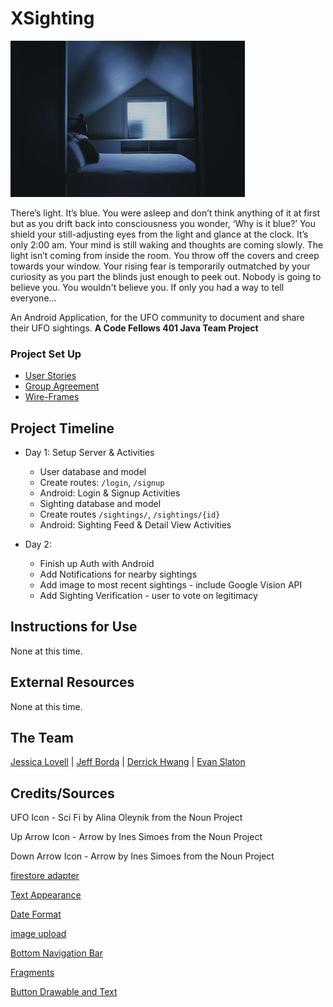 # XSighting
![Aliens Outside](assets/alien-out-window.jpg)

There’s light. It’s blue. You were asleep and don’t think anything of it at first but as you drift back into consciousness you wonder, ‘Why is it blue?’ You shield your still-adjusting eyes from the light and glance at the clock. It’s only 2:00 am. Your mind is still waking and thoughts are coming slowly. The light isn’t coming from inside the room. You throw off the covers and creep towards your window. Your rising fear is temporarily outmatched by your curiosity as you part the blinds just enough to peek out. Nobody is going to believe you. You wouldn't believe you. If only you had a way to tell everyone…

An Android Application, for the UFO community to document and share their UFO sightings. **A Code Fellows 401 Java Team Project**

### Project Set Up
- [User Stories](https://gist.github.com/evanslaton/c3e272dbf7c0745f37f700df1de534ab)
- [Group Agreement](/readme/groupAgreement.md)
- [Wire-Frames]()

## Project Timeline
- Day 1: Setup Server & Activities
    - User database and model
    - Create routes: `/login`, `/signup`
    - Android: Login & Signup Activities
    - Sighting database and model
    - Create routes `/sightings/`, `/sightings/{id}`
    - Android: Sighting Feed & Detail View Activities

- Day 2:
    - Finish up Auth with Android
    - Add Notifications for nearby sightings
    - Add image to most recent sightings - include Google Vision API
    - Add Sighting Verification - user to vote on legitimacy

## Instructions for Use
None at this time.

## External Resources
None at this time.

## The Team
[Jessica Lovell](https://github.com/JessLovell) | [Jeff Borda](https://github.com/jeffborda) | [Derrick Hwang](https://github.com/derrickhwang21) | [Evan Slaton](https://github.com/evanslaton)

## Credits/Sources
UFO Icon - Sci Fi by Alina Oleynik from the Noun Project

Up Arrow Icon - Arrow by Ines Simoes from the Noun Project

Down Arrow Icon - Arrow by Ines Simoes from the Noun Project

[firestore adapter](https://codinginflow.com/tutorials/android/firebaseui-firestorerecycleradapter/part-3-firestorerecycleradapter)

[Text Appearance](https://gist.github.com/webserveis/c8c7e001c617829caa61dae385113e00)

[Date Format](https://docs.oracle.com/javase/7/docs/api/java/text/SimpleDateFormat.html)

[image upload](https://stackoverflow.com/questions/32052587/android-studio-permissions-for-image-upload)

[Bottom Navigation Bar](https://guides.codepath.com/android/Bottom-Navigation-Views)

[Fragments](https://www.androidhive.info/2017/12/android-working-with-bottom-navigation/)

[Button Drawable and Text](https://stackoverflow.com/questions/1532876/android-combining-text-image-on-a-button-or-imagebutton)
